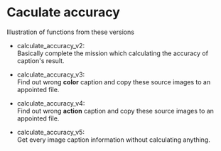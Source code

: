 
# Caculate accuracy

Illustration of functions from these versions
  
* calculate_accuracy_v2:  
Basically complete the mission which calculating the accuracy of caption's result.
    
* calculate_accuracy_v3:  
Find out wrong **color** caption and copy these source images to an appointed file.
   
* calculate_accuracy_v4:  
Find out wrong **action** caption and copy these source images to an appointed file.
    
* calculate_accuracy_v5:  
Get every image caption information without calculating anything.
